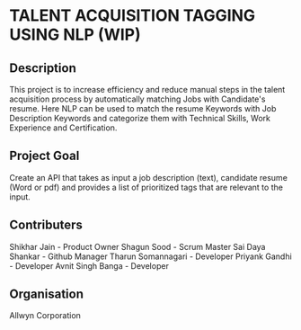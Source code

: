 
# TALENT ACQUISITION TAGGING USING NLP (WIP)

## Description

This project is to increase efficiency and reduce manual steps in the talent acquisition process by automatically matching Jobs with Candidate's resume. Here NLP can be used to match the resume Keywords with Job Description Keywords and categorize them with Technical Skills, Work Experience and Certification.

## Project Goal
Create an API that takes as input a job description (text), candidate resume (Word or pdf) and provides a list of prioritized tags that are relevant to the input. 

## Contributers

Shikhar Jain       - Product Owner
Shagun Sood        - Scrum Master 
Sai Daya Shankar   - Github Manager
Tharun Somannagari - Developer
Priyank Gandhi     - Developer
Avnit Singh Banga  - Developer

## Organisation 
Allwyn Corporation